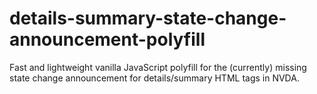 # details-summary-state-change-announcement-polyfill
Fast and lightweight vanilla JavaScript polyfill for the (currently) missing state change announcement for details/summary HTML tags in NVDA.
